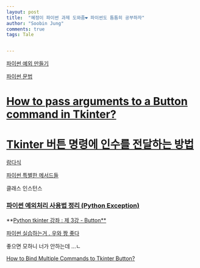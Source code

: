 ```yaml
---
layout: post
title:  "혜정이 파이썬 과제 도와줌❤️ 파이썬도 틈틈히 공부하자"
author: "Soobin Jung"
comments: true
tags: Tale


---
```


[파이썬 예외 만들기](https://dojang.io/mod/page/view.php?id=2401)

[파이썬 문법](https://namu.wiki/w/Python)

# [How to pass arguments to a Button command in Tkinter?](https://stackoverflow.com/questions/6920302/how-to-pass-arguments-to-a-button-command-in-tkinter)

# [Tkinter 버튼 명령에 인수를 전달하는 방법](https://www.delftstack.com/ko/howto/python-tkinter/how-to-pass-arguments-to-tkinter-button-command/)

[람다식](https://namu.wiki/w/%EB%9E%8C%EB%8B%A4%EC%8B%9D)

[파이썬 특별한 메서드들](https://wikidocs.net/89)

클래스 인스턴스

### [파이썬 예외처리 사용법 정리 (Python Exception)](https://withcoding.com/85)

**[Python tkinter 강좌 : 제 3강 - Button**](https://076923.github.io/posts/Python-tkinter-3/)

[파이썬 실습하는거 . 우와 짱 좋다](https://programmers.co.kr/learn/courses/2/lessons/351)

좋으면 모하니 너가 안하는데 ...ㄴ



[How to Bind Multiple Commands to Tkinter Button?](https://www.geeksforgeeks.org/how-to-bind-multiple-commands-to-tkinter-button/)